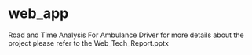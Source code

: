 # web_app
Road and Time Analysis For Ambulance Driver
for more details about the project please refer to the Web_Tech_Report.pptx
